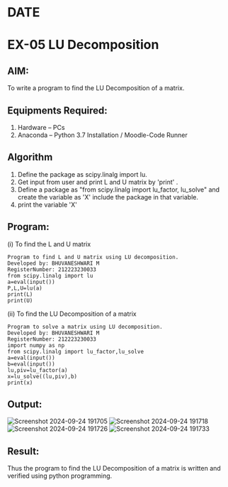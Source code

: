 # DATE
# EX-05 LU Decomposition 

## AIM:
To write a program to find the LU Decomposition of a matrix.

## Equipments Required:
1. Hardware – PCs
2. Anaconda – Python 3.7 Installation / Moodle-Code Runner

## Algorithm
1. Define the package as scipy.linalg import lu.
2. Get input from user and print L and U matrix by 'print' .
3. Define a package as "from scipy.linalg import lu_factor, lu_solve" and create the variable as 'X' include the package in that variable.
4. print the variable 'X'
   
## Program:
(i) To find the L and U matrix
```
Program to find L and U matrix using LU decomposition.
Developed by: BHUVANESHWARI M
RegisterNumber: 212223230033
from scipy.linalg import lu
a=eval(input())
P,L,U=lu(a)
print(L)
print(U)
```
(ii) To find the LU Decomposition of a matrix
```
Program to solve a matrix using LU decomposition.
Developed by: BHUVANESHWARI M
RegisterNumber: 212223230033
import numpy as np
from scipy.linalg import lu_factor,lu_solve
a=eval(input())
b=eval(input())
lu,piv=lu_factor(a)
x=lu_solve((lu,piv),b)
print(x)
```

## Output:
![Screenshot 2024-09-24 191705](https://github.com/user-attachments/assets/7278bb2f-0d12-4e35-9f84-3696b2b47f00)
![Screenshot 2024-09-24 191718](https://github.com/user-attachments/assets/8c7cf49e-56b3-4474-86f4-64571997c004)
![Screenshot 2024-09-24 191726](https://github.com/user-attachments/assets/6407e474-7fc1-4f91-8b4a-b0e79578b2e5)
![Screenshot 2024-09-24 191733](https://github.com/user-attachments/assets/f9dbbe45-c257-497d-af03-5e4faac4db9c)


## Result:
Thus the program to find the LU Decomposition of a matrix is written and verified using python programming.

